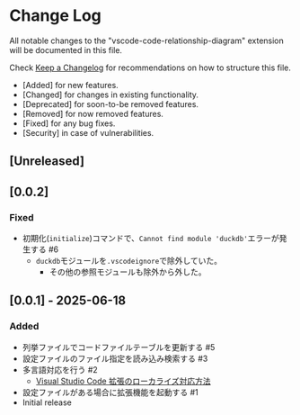 # Change Log

All notable changes to the "vscode-code-relationship-diagram" extension will be documented in this file.

Check [Keep a Changelog](http://keepachangelog.com/) for recommendations on how to structure this file.

- [Added] for new features.
- [Changed] for changes in existing functionality.
- [Deprecated] for soon-to-be removed features.
- [Removed] for now removed features.
- [Fixed] for any bug fixes.
- [Security] in case of vulnerabilities.

## [Unreleased]

## [0.0.2]

### Fixed

- 初期化(`initialize`)コマンドで、`Cannot find module 'duckdb'`エラーが発生する #6
  - `duckdb`モジュールを`.vscodeignore`で除外していた。
    - その他の参照モジュールも除外から外した。

## [0.0.1] - 2025-06-18

### Added

- 列挙ファイルでコードファイルテーブルを更新する #5
- 設定ファイルのファイル指定を読み込み検索する #3
- 多言語対応を行う #2
  - [Visual Studio Code 拡張のローカライズ対応方法](https://qiita.com/wraith13/items/8f873a1867a5cc2865a8)
- 設定ファイルがある場合に拡張機能を起動する #1
- Initial release
